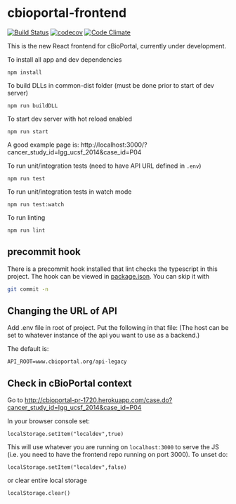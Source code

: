 # cbioportal-frontend
[![Build Status](https://travis-ci.org/cBioPortal/cbioportal-frontend.svg?branch=master)](https://travis-ci.org/cBioPortal/cbioportal-frontend)
[![codecov](https://codecov.io/gh/cbioportal/cbioportal-frontend/branch/master/graph/badge.svg)](https://codecov.io/gh/cbioportal/cbioportal-frontend)
[![Code Climate](https://codeclimate.com/github/cBioPortal/cbioportal-frontend/badges/gpa.svg)](https://codeclimate.com/github/cBioPortal/cbioportal-frontend)

This is the new React frontend for cBioPortal, currently under development. 

To install all app and dev dependencies 
```
npm install
```

To build DLLs in common-dist folder (must be done prior to start of dev server)
```
npm run buildDLL
```

To start dev server with hot reload enabled
```
npm run start
```

A good example page is: http://localhost:3000/?cancer_study_id=lgg_ucsf_2014&case_id=P04

To run unit/integration tests (need to have API URL defined in `.env`)
```
npm run test
```

To run unit/integration tests in watch mode
```
npm run test:watch
```

To run linting
```
npm run lint
```

## precommit hook
There is a precommit hook installed that lint checks the typescript in this project. The hook can be viewed in [package.json](package.json). You can skip it with 
```bash
git commit -n
```

## Changing the URL of API
Add .env file in root of project. Put the following in that file:  (The host
can be set to whatever instance of the api you want to use as a backend.)  

The default is:
```
API_ROOT=www.cbioportal.org/api-legacy
```

## Check in cBioPortal context
Go to
http://cbioportal-pr-1720.herokuapp.com/case.do?cancer_study_id=lgg_ucsf_2014&case_id=P04

In your browser console set:
```
localStorage.setItem("localdev",true)
```
This will use whatever you are running on `localhost:3000` to serve the JS (i.e. you need to have the frontend repo running on port 3000). To unset do:
```
localStorage.setItem("localdev",false)
```
or clear entire local storage
```
localStorage.clear()
```
